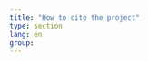 ```yaml
---
title: "How to cite the project"
type: section
lang: en
group: 
---
```


<!--impresso. Media Monitoring of the Past. Supported by the Swiss National Science Foundation under grant CR- SII5_173719, 2019. https://impresso-project.ch.

 -->

